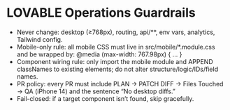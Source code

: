 ﻿# LOVABLE Operations Guardrails

- Never change: desktop (≥768px), routing, api/**, env vars, analytics, Tailwind config.
- Mobile-only rule: all mobile CSS must live in src/mobile/*.module.css and be wrapped by:
  @media (max-width: 767.98px) { … }
- Component wiring rule: only import the mobile module and APPEND classNames to existing elements; do not alter structure/logic/IDs/field names.
- PR policy: every PR must include PLAN → PATCH DIFF → Files Touched → QA (iPhone 14) and the sentence “No desktop diffs.”
- Fail-closed: if a target component isn’t found, skip gracefully.
